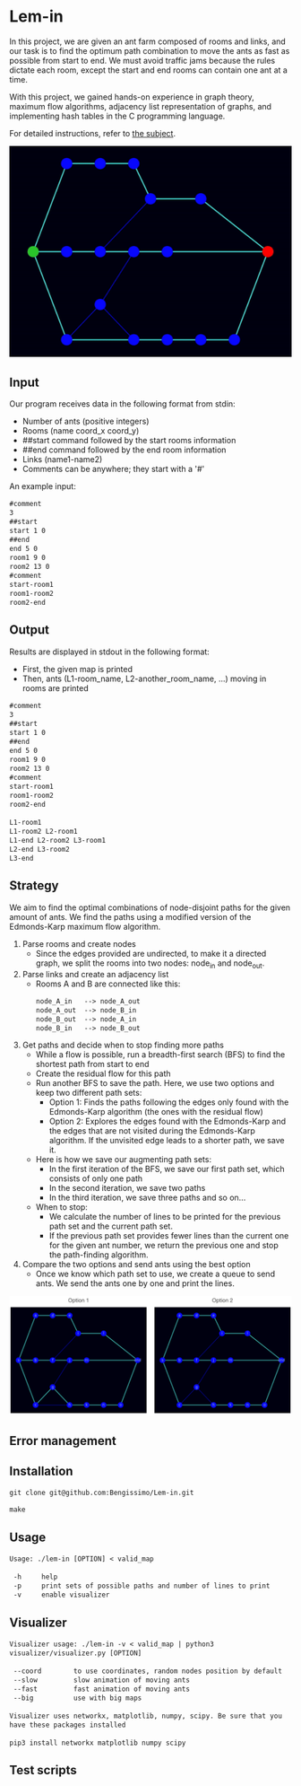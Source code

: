 # Lem-in

In this project, we are given an ant farm composed of rooms and links, and our task is to find the optimum path combination to move the ants as fast as possible from start to end. We must avoid traffic jams because the rules dictate each room, except the start and end rooms can contain one ant at a time.

With this project, we gained hands-on experience in graph theory, maximum flow algorithms, adjacency list representation of graphs, and implementing hash tables in the C programming language.

For detailed instructions, refer to [the subject](subject.pdf).

<p align="center">
  <img src="readme_visuals/sample_map.gif" alt="animated" />
</p>


## Input
Our program receives data in the following format from stdin:
- Number of ants (positive integers)
- Rooms (name coord_x coord_y)
- ##start command followed by the start rooms information
- ##end command followed by the end room information
- Links (name1-name2)
- Comments can be anywhere; they start with a '#'

An example input:
```
#comment
3
##start
start 1 0
##end
end 5 0
room1 9 0
room2 13 0
#comment
start-room1
room1-room2
room2-end
```

## Output
Results are displayed in stdout in the following format:
- First, the given map is printed
- Then, ants (L1-room_name, L2-another_room_name, ...) moving in rooms are printed
```
#comment
3
##start
start 1 0
##end
end 5 0
room1 9 0
room2 13 0
#comment
start-room1
room1-room2
room2-end

L1-room1
L1-room2 L2-room1
L1-end L2-room2 L3-room1
L2-end L3-room2
L3-end
```

## Strategy
We aim to find the optimal combinations of node-disjoint paths for the given amount of ants. We find the paths using a modified version of the Edmonds-Karp maximum flow algorithm.

1. Parse rooms and create nodes
    - Since the edges provided are undirected, to make it a directed graph, we split the rooms into two nodes: node<sub>in</sub> and node<sub>out</sub>.
2. Parse links and create an adjacency list
    - Rooms A and B are connected like this:
        ```
        node_A_in   --> node_A_out
        node_A_out  --> node_B_in
        node_B_out  --> node_A_in
        node_B_in   --> node_B_out
        ```
3. Get paths and decide when to stop finding more paths
    - While a flow is possible, run a breadth-first search (BFS) to find the shortest path from start to end
    - Create the residual flow for this path
    - Run another BFS to save the path. Here, we use two options and keep two different path sets: 
        - Option 1: Finds the paths following the edges only found with the Edmonds-Karp algorithm (the ones with the residual flow)
        - Option 2: Explores the edges found with the Edmonds-Karp and the edges that are not visited during the Edmonds-Karp algorithm. If the unvisited edge leads to a shorter path, we save it.
    - Here is how we save our augmenting path sets:
		- In the first iteration of the BFS, we save our first path set, which consists of only one path
		- In the second iteration, we save two paths
		- In the third iteration, we save three paths and so on...
    - When to stop:
		- We calculate the number of lines to be printed for the previous path set and the current path set.
		- If the previous path set provides fewer lines than the current one for the given ant number, we return the previous one and stop the path-finding algorithm. 
4. Compare the two options and send ants using the best option
    - Once we know which path set to use, we create a queue to send ants. We send the ants one by one and print the lines.

<p align="center">
	<img src="readme_visuals/option1_vs_option2.png"/>
</p>

## Error management

## Installation
```
git clone git@github.com:Bengissimo/Lem-in.git
```
```
make
```

## Usage
```
Usage: ./lem-in [OPTION] < valid_map

 -h     help
 -p     print sets of possible paths and number of lines to print
 -v     enable visualizer
```

## Visualizer
```
Visualizer usage: ./lem-in -v < valid_map | python3 visualizer/visualizer.py [OPTION]

 --coord        to use coordinates, random nodes position by default
 --slow         slow animation of moving ants
 --fast         fast animation of moving ants
 --big          use with big maps

Visualizer uses networkx, matplotlib, numpy, scipy. Be sure that you have these packages installed

pip3 install networkx matplotlib numpy scipy
```

## Test scripts



